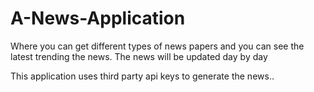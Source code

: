 # A-News-Application
Where you can get different types of news papers and you can see the latest trending the news. The news will be updated day by day

This application uses third party api keys to generate the news..